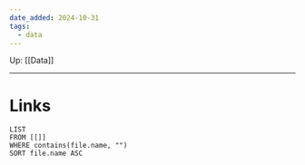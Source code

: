 ```yaml
---
date_added: 2024-10-31
tags:
  - data
---
```

Up: [[Data]]
___
 
# Links
```dataview
LIST
FROM [[]]
WHERE contains(file.name, "")
SORT file.name ASC
```
